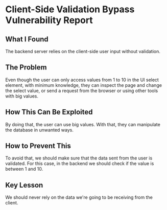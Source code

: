 # Client-Side Validation Bypass Vulnerability Report

## What I Found

The backend server relies on the client-side user input without validation.

## The Problem

Even though the user can only access values from 1 to 10 in the UI select element, with minimum knowledge, they can inspect the page and change the select value, or send a request from the browser or using other tools with big values.

## How This Can Be Exploited

By doing that, the user can use big values. With that, they can manipulate the database in unwanted ways.

## How to Prevent This

To avoid that, we should make sure that the data sent from the user is validated. For this case, in the backend we should check if the value is between 1 and 10.

## Key Lesson

We should never rely on the data we're going to be receiving from the client.